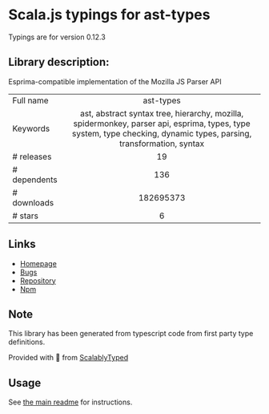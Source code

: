 
# Scala.js typings for ast-types

Typings are for version 0.12.3

## Library description:
Esprima-compatible implementation of the Mozilla JS Parser API

|                    |                 |
| ------------------ | :-------------: |
| Full name          | ast-types |
| Keywords           | ast, abstract syntax tree, hierarchy, mozilla, spidermonkey, parser api, esprima, types, type system, type checking, dynamic types, parsing, transformation, syntax |
| # releases         | 19 |
| # dependents       | 136 |
| # downloads        | 182695373 |
| # stars            | 6 |

## Links
- [Homepage](http://github.com/benjamn/ast-types)
- [Bugs](https://github.com/benjamn/ast-types/issues)
- [Repository](https://github.com/benjamn/ast-types)
- [Npm](https://www.npmjs.com/package/ast-types)
    


## Note
This library has been generated from typescript code from first party type definitions.

Provided with :purple_heart: from [ScalablyTyped](https://github.com/oyvindberg/ScalablyTyped)

## Usage
See [the main readme](../../readme.md) for instructions.


